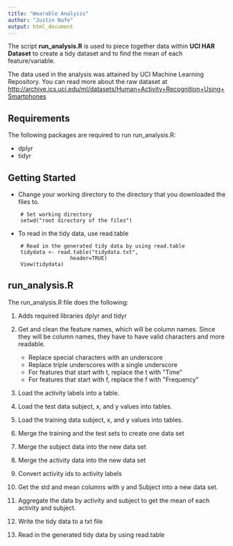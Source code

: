 ```yaml
---
title: "Wearable Analysis"
author: "Justin Nafe"
output: html_document
---
```


The script **run_analysis.R** is used to piece together data within **UCI HAR Dataset** to create a tidy dataset and to find the mean of each feature/variable.

The data used in the analysis was attained by UCI Machine Learning Repository. You can read more about the raw dataset at <a href="http://archive.ics.uci.edu/ml/datasets/Human+Activity+Recognition+Using+Smartphones" target="_blank">http://archive.ics.uci.edu/ml/datasets/Human+Activity+Recognition+Using+Smartphones</a>

Requirements
------------

The following packages are required to run run_analysis.R:

* dplyr
* tidyr

Getting Started
---------------

* Change your working directory to the directory that you downloaded the files to.

~~~
    # Set working directory
    setwd("root directory of the files")
~~~

* To read in the tidy data, use read.table

~~~
    # Read in the generated tidy data by using read.table
    tidydata <- read.table("tidydata.txt", 
                    header=TRUE)
    View(tidydata)
~~~

run_analysis.R
--------------

The run_analysis.R file does the following:

1. Adds required libraries dplyr and tidyr
2. Get and clean the feature names, which will be column names. Since they will be column names, they have to have valid characters and more readable.
    * Replace special characters with an underscore
    * Replace triple underscores with a single underscore
    * For features that start with t, replace the t with "Time"
    * For features that start with f, replace the f with "Frequency"
    
3. Load the activity labels into a table.
4. Load the test data subject, x, and y values into tables.
5. Load the training data subject, x, and y values into tables.
6. Merge the training and the test sets to create one data set
7. Merge the subject data into the new data set
8. Merge the activity data into the new data set
9. Convert activity ids to activity labels
10. Get the std and mean columns with y and Subject into a new data set.
11. Aggregate the data by activity and subject to get the mean of each activity and subject.
12. Write the tidy data to a txt file
13. Read in the generated tidy data by using read.table


